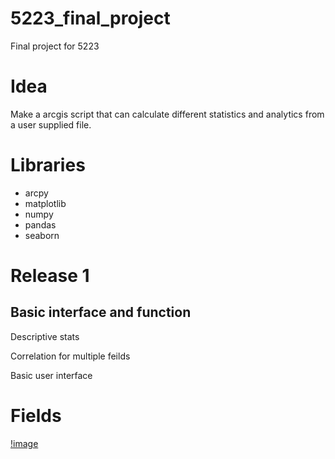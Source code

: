 # 5223_final_project

Final project for 5223

# Idea

Make a arcgis script that can calculate different statistics and analytics from a user supplied file.

# Libraries
* arcpy
* matplotlib
* numpy
* pandas
* seaborn

# Release 1

## Basic interface and function

Descriptive stats

Correlation for multiple feilds

Basic user interface

# Fields
[!image](./misc_assets/final_params_v0.PNG)
